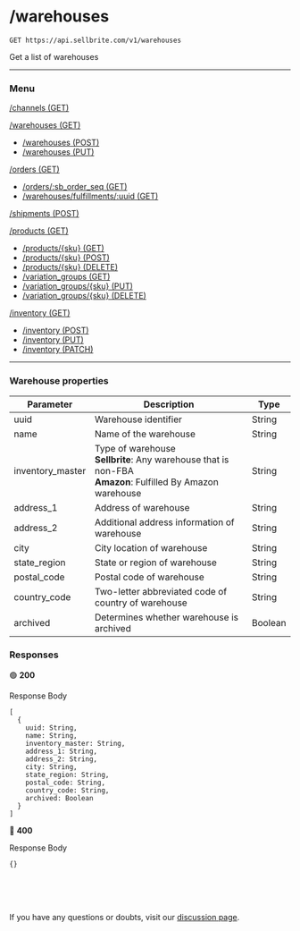 # /warehouses

```
GET https://api.sellbrite.com/v1/warehouses
```

Get a list of warehouses

---

### Menu

[/channels (GET)](channels)

[/warehouses (GET)](warehouses)
  * [/warehouses (POST)](warehouses-post)
  * [/warehouses (PUT)](warehouses-put)

[/orders (GET)](orders)
  * [/orders/:sb_order_seq (GET)](orders-sb-order)
  * [/warehouses/fulfillments/:uuid (GET)](orders-fulfillments)

[/shipments (POST)](shipments)

[/products (GET)](products)
  * [/products/{sku} (GET)](products-sku-get)
  * [/products/{sku} (POST)](products-sku-post)
  * [/products/{sku} (DELETE)](products-sku-delete)
  * [/variation_groups (GET)](products-variation-groups)
  * [/variation_groups/{sku} (PUT)](products-variation-groups-put)
  * [/variation_groups/{sku} (DELETE)](products-variation-groups-delete)
  
[/inventory (GET)](inventory)
  * [/inventory (POST)](inventory-post)
  * [/inventory (PUT)](inventory-put)
  * [/inventory (PATCH)](inventory-patch)
  
---

### Warehouse properties

| Parameter                 | Description                           | Type   |
| ------------------------- | ------------------------------------- | ----   |
| uuid                      | Warehouse identifier                  | String |
| name                      | Name of the warehouse                 | String |
| inventory_master          | Type of warehouse <br> **Sellbrite**: Any warehouse that is non-FBA <br> **Amazon**: Fulfilled By Amazon warehouse  | String |
| address_1                 | Address of warehouse  | String |
| address_2                 | Additional address information of warehouse  | String |
| city                      | City location of warehouse | String |
| state_region              | State or region of warehouse         | String |
| postal_code               | Postal code of warehouse  | String |
| country_code              | Two-letter abbreviated code of country of warehouse  | String |
| archived                  | Determines whether warehouse is archived  | Boolean |


### Responses

🟢 **200** 

Response Body
```
[
  {
    uuid: String,
    name: String,
    inventory_master: String,
    address_1: String,
    address_2: String,
    city: String,
    state_region: String,
    postal_code: String,
    country_code: String,
    archived: Boolean
  }
]
```

🔴 **400** 

Response Body
```
{}
```

<br><br><br>

If you have any questions or doubts, visit our [discussion page](https://github.com/Sellbrite/Sellbrite-API/discussions).


